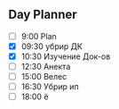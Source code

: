 ## Day Planner
- [ ] 9:00 Plan 
- [x] 09:30 убрир ДК
- [x] 10:30 Изучение Док-ов
- [ ] 12:30 Анекта 
- [ ] 15:00 Велес
- [ ] 16:30 Убрир ип
- [ ] 18:00 ё